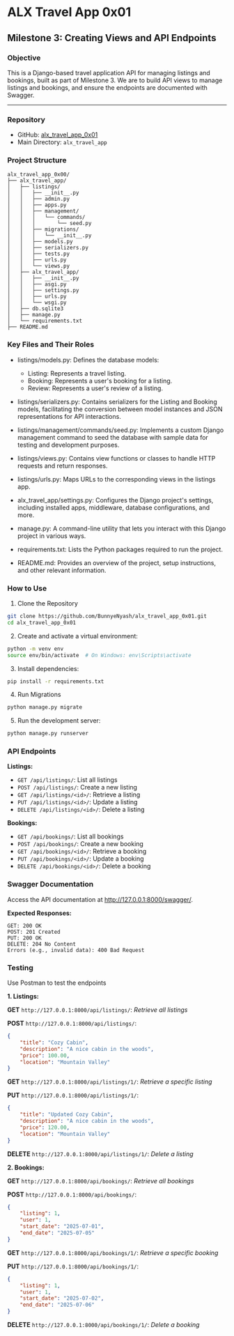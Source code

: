# ALX Travel App 0x01

## Milestone 3: Creating Views and API Endpoints

### Objective

This is a Django-based travel application API for managing listings and bookings, built as part of Milestone 3. We are to build API views to manage listings and bookings, and ensure the endpoints are documented with Swagger.

---

### Repository

- GitHub: [alx_travel_app_0x01](https://github.com/BunnyeNyash/alx_travel_app_0x01.git)
- Main Directory: `alx_travel_app`

### Project Structure
```
alx_travel_app_0x00/
├── alx_travel_app/
│   ├── listings/
│   │   ├── __init__.py
│   │   ├── admin.py
│   │   ├── apps.py
│   │   ├── management/
│   │   │   └── commands/
│   │   │       └── seed.py
│   │   ├── migrations/
│   │   │   └── __init__.py
│   │   ├── models.py
│   │   ├── serializers.py
│   │   ├── tests.py
│   │   ├── urls.py
│   │   └── views.py
│   ├── alx_travel_app/
│   │   ├── __init__.py
│   │   ├── asgi.py
│   │   ├── settings.py
│   │   ├── urls.py
│   │   └── wsgi.py
│   ├── db.sqlite3
│   ├── manage.py
│   └── requirements.txt
├── README.md
```

### Key Files and Their Roles
- listings/models.py: Defines the database models:

  - Listing: Represents a travel listing.
  - Booking: Represents a user's booking for a listing.
  - Review: Represents a user's review of a listing.

- listings/serializers.py: Contains serializers for the Listing and Booking models, facilitating the conversion between model instances and JSON representations for API interactions.

- listings/management/commands/seed.py: Implements a custom Django management command to seed the database with sample data for testing and development purposes.

- listings/views.py: Contains view functions or classes to handle HTTP requests and return responses.

- listings/urls.py: Maps URLs to the corresponding views in the listings app.

- alx_travel_app/settings.py: Configures the Django project's settings, including installed apps, middleware, database configurations, and more.

- manage.py: A command-line utility that lets you interact with this Django project in various ways.

- requirements.txt: Lists the Python packages required to run the project.

- README.md: Provides an overview of the project, setup instructions, and other relevant information.


### How to Use
1. Clone the Repository

```bash
git clone https://github.com/BunnyeNyash/alx_travel_app_0x01.git
cd alx_travel_app_0x01
```

2. Create and activate a virtual environment:

```bash
python -m venv env
source env/bin/activate  # On Windows: env\Scripts\activate
```

3. Install dependencies:

```bash
pip install -r requirements.txt
```

4. Run Migrations

```bash
python manage.py migrate
```

5. Run the development server:

```bash
python manage.py runserver
```


### API Endpoints
**Listings:**
- `GET /api/listings/`: List all listings
- `POST /api/listings/`: Create a new listing
- `GET /api/listings/<id>/`: Retrieve a listing
- `PUT /api/listings/<id>/`: Update a listing
- `DELETE /api/listings/<id>/`: Delete a listing

**Bookings:**
- `GET /api/bookings/`: List all bookings
- `POST /api/bookings/`: Create a new booking
- `GET /api/bookings/<id>/`: Retrieve a booking
- `PUT /api/bookings/<id>/`: Update a booking
- `DELETE /api/bookings/<id>/`: Delete a booking

### Swagger Documentation
Access the API documentation at http://127.0.0.1:8000/swagger/.

**Expected Responses:**
```
GET: 200 OK
POST: 201 Created
PUT: 200 OK
DELETE: 204 No Content
Errors (e.g., invalid data): 400 Bad Request
```


### Testing
Use Postman to test the endpoints

**1. Listings:**

**GET** `http://127.0.0.1:8000/api/listings/`: *Retrieve all listings*

**POST** `http://127.0.0.1:8000/api/listings/`:
```json
{
    "title": "Cozy Cabin",
    "description": "A nice cabin in the woods",
    "price": 100.00,
    "location": "Mountain Valley"
}
```

**GET** `http://127.0.0.1:8000/api/listings/1/`: *Retrieve a specific listing*

**PUT** `http://127.0.0.1:8000/api/listings/1/`:
```json
{
    "title": "Updated Cozy Cabin",
    "description": "A nice cabin in the woods",
    "price": 120.00,
    "location": "Mountain Valley"
}
```

**DELETE** `http://127.0.0.1:8000/api/listings/1/`: *Delete a listing*



**2. Bookings:**

**GET** `http://127.0.0.1:8000/api/bookings/`: *Retrieve all bookings*

**POST** `http://127.0.0.1:8000/api/bookings/`:
```json
{
    "listing": 1,
    "user": 1,
    "start_date": "2025-07-01",
    "end_date": "2025-07-05"
}
```

**GET** `http://127.0.0.1:8000/api/bookings/1/`: *Retrieve a specific booking*

**PUT** `http://127.0.0.1:8000/api/bookings/1/`:
```json
{
    "listing": 1,
    "user": 1,
    "start_date": "2025-07-02",
    "end_date": "2025-07-06"
}
```

**DELETE** `http://127.0.0.1:8000/api/bookings/1/`: *Delete a booking*
